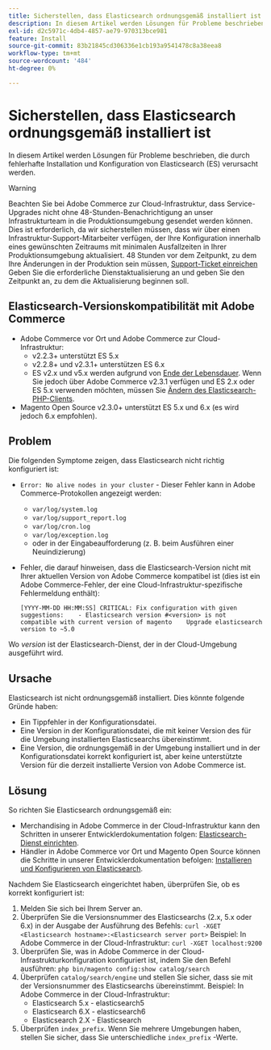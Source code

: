 ```yaml
---
title: Sicherstellen, dass Elasticsearch ordnungsgemäß installiert ist
description: In diesem Artikel werden Lösungen für Probleme beschrieben, die durch fehlerhafte Installation und Konfiguration von Elasticsearch (ES) verursacht werden.
exl-id: d2c5971c-4db4-4857-ae79-970313bce981
feature: Install
source-git-commit: 83b21845cd306336e1cb193a9541478c8a38eea8
workflow-type: tm+mt
source-wordcount: '484'
ht-degree: 0%

---
```


# Sicherstellen, dass Elasticsearch ordnungsgemäß installiert ist

In diesem Artikel werden Lösungen für Probleme beschrieben, die durch fehlerhafte Installation und Konfiguration von Elasticsearch (ES) verursacht werden.

>[!WARNING]
>
>Beachten Sie bei Adobe Commerce zur Cloud-Infrastruktur, dass Service-Upgrades nicht ohne 48-Stunden-Benachrichtigung an unser Infrastrukturteam in die Produktionsumgebung gesendet werden können. Dies ist erforderlich, da wir sicherstellen müssen, dass wir über einen Infrastruktur-Support-Mitarbeiter verfügen, der Ihre Konfiguration innerhalb eines gewünschten Zeitraums mit minimalen Ausfallzeiten in Ihrer Produktionsumgebung aktualisiert. 48 Stunden vor dem Zeitpunkt, zu dem Ihre Änderungen in der Produktion sein müssen, [Support-Ticket einreichen](/help/help-center-guide/help-center/magento-help-center-user-guide.md#submit-ticket) Geben Sie die erforderliche Dienstaktualisierung an und geben Sie den Zeitpunkt an, zu dem die Aktualisierung beginnen soll.

## Elasticsearch-Versionskompatibilität mit Adobe Commerce

* Adobe Commerce vor Ort und Adobe Commerce zur Cloud-Infrastruktur:
   * v2.2.3+ unterstützt ES 5.x
   * v2.2.8+ und v2.3.1+ unterstützen ES 6.x
   * ES v2.x und v5.x werden aufgrund von [Ende der Lebensdauer](https://www.elastic.co/support/eol). Wenn Sie jedoch über Adobe Commerce v2.3.1 verfügen und ES 2.x oder ES 5.x verwenden möchten, müssen Sie [Ändern des Elasticsearch-PHP-Clients](https://devdocs.magento.com/guides/v2.3/config-guide/elasticsearch/es-downgrade.html).
* Magento Open Source v2.3.0+ unterstützt ES 5.x und 6.x (es wird jedoch 6.x empfohlen).

## Problem

Die folgenden Symptome zeigen, dass Elasticsearch nicht richtig konfiguriert ist:

* `Error: No alive nodes in your cluster` - Dieser Fehler kann in Adobe Commerce-Protokollen angezeigt werden:
   * `var/log/system.log`
   * `var/log/support_report.log`
   * `var/log/cron.log`
   * `var/log/exception.log`
   * oder in der Eingabeaufforderung (z. B. beim Ausführen einer Neuindizierung)
* Fehler, die darauf hinweisen, dass die Elasticsearch-Version nicht mit Ihrer aktuellen Version von Adobe Commerce kompatibel ist (dies ist ein Adobe Commerce-Fehler, der eine Cloud-Infrastruktur-spezifische Fehlermeldung enthält):

  ```
  [YYYY-MM-DD HH:MM:SS] CRITICAL: Fix configuration with given suggestions:    - Elasticsearch version #<version> is not compatible with current version of magento    Upgrade elasticsearch version to ~5.0
  ```

Wo *version* ist der Elasticsearch-Dienst, der in der Cloud-Umgebung ausgeführt wird.

## Ursache

Elasticsearch ist nicht ordnungsgemäß installiert. Dies könnte folgende Gründe haben:

* Ein Tippfehler in der Konfigurationsdatei.
* Eine Version in der Konfigurationsdatei, die mit keiner Version des für die Umgebung installierten Elasticsearchs übereinstimmt.
* Eine Version, die ordnungsgemäß in der Umgebung installiert und in der Konfigurationsdatei korrekt konfiguriert ist, aber keine unterstützte Version für die derzeit installierte Version von Adobe Commerce ist.

## Lösung

So richten Sie Elasticsearch ordnungsgemäß ein:

* Merchandising in Adobe Commerce in der Cloud-Infrastruktur kann den Schritten in unserer Entwicklerdokumentation folgen: [Elasticsearch-Dienst einrichten](https://devdocs.magento.com/guides/v2.3/cloud/project/project-conf-files_services-elastic.html).
* Händler in Adobe Commerce vor Ort und Magento Open Source können die Schritte in unserer Entwicklerdokumentation befolgen: [Installieren und Konfigurieren von Elasticsearch](https://devdocs.magento.com/guides/v2.3/config-guide/elasticsearch/es-overview.html).

Nachdem Sie Elasticsearch eingerichtet haben, überprüfen Sie, ob es korrekt konfiguriert ist:

1. Melden Sie sich bei Ihrem Server an.
1. Überprüfen Sie die Versionsnummer des Elasticsearchs (2.x, 5.x oder 6.x) in der Ausgabe der Ausführung des Befehls: `curl -XGET <Elasticsearch hostname>:<Elasticsearch server port>` Beispiel: In Adobe Commerce in der Cloud-Infrastruktur: `curl -XGET localhost:9200`
1. Überprüfen Sie, was in Adobe Commerce in der Cloud-Infrastrukturkonfiguration konfiguriert ist, indem Sie den Befehl ausführen: `php bin/magento config:show catalog/search`
1. Überprüfen `catalog/search/engine` und stellen Sie sicher, dass sie mit der Versionsnummer des Elasticsearchs übereinstimmt. Beispiel: In Adobe Commerce in der Cloud-Infrastruktur:
   * Elasticsearch 5.x - elasticsearch5
   * Elasticsearch 6.X - elasticsearch6
   * Elasticsearch 2.X - Elasticsearch
1. Überprüfen `index_prefix`. Wenn Sie mehrere Umgebungen haben, stellen Sie sicher, dass Sie unterschiedliche `index_prefix` -Werte.
